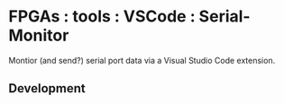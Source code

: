 # FPGAs : tools : VSCode : Serial-Monitor

Montior (and send?) serial port data via a Visual Studio Code extension.

## Development

